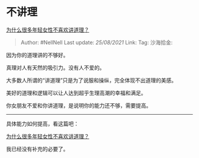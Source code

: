 # 不讲理
[为什么很多年轻女性不喜欢讲道理？](https://www.zhihu.com/question/430362880/answer/1580704664)

> Author: #NellNell
> Last update: *25/08/2021*
> Link:
> Tag:
> 沙海拾金:

因为你的道理讲的不够好。

真理对人有天然的吸引力。没有人不爱的。

大多数人所谓的“讲道理”只是为了说服和操纵，完全体现不出道理的美感。

美好的道理和逻辑可以让人达到超乎生理高潮的幸福和满足。

你女朋友不爱和你讲道理，是说明你的能力还不够，需要提高。

---

具体能力如何提高，看这篇吧：

[为什么很多年轻女性不喜欢讲道理？](https://www.zhihu.com/question/430362880/answer/1583182664)

我已经没有补充的必要了。
